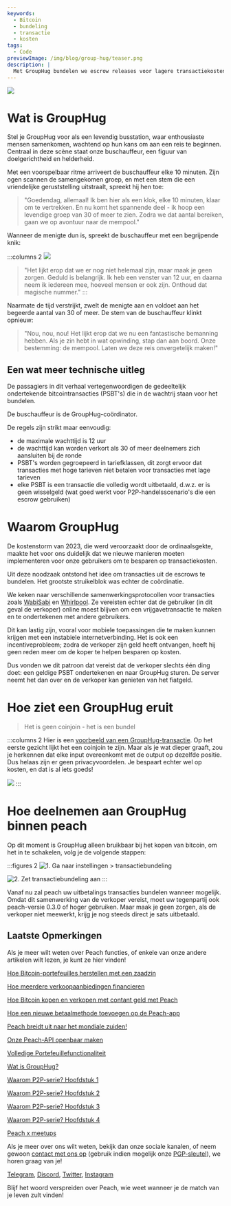 ```yaml
---
keywords:
  - Bitcoin
  - bundeling
  - transactie
  - kosten
tags:
  - Code
previewImage: /img/blog/group-hug/teaser.png
description: |
  Met GroupHug bundelen we escrow releases voor lagere transactiekosten. Doe mee, wacht even, bespaar meer. Jij hebt de controle, wissel wanneer je wilt.
---
```


![](/img/blog/group-hug/header-banner.png)

# Wat is GroupHug

Stel je GroupHug voor als een levendig busstation, waar enthousiaste mensen samenkomen, wachtend op hun kans om aan een reis te beginnen. Centraal in deze scène staat onze buschauffeur, een figuur van doelgerichtheid en helderheid.

Met een voorspelbaar ritme arriveert de buschauffeur elke 10 minuten. Zijn ogen scannen de samengekomen groep, en met een stem die een vriendelijke geruststelling uitstraalt, spreekt hij hen toe:

> "Goedendag, allemaal! Ik ben hier als een klok, elke 10 minuten, klaar om te vertrekken. En nu komt het spannende deel - ik hoop een levendige groep van 30 of meer te zien. Zodra we dat aantal bereiken, gaan we op avontuur naar de mempool."

Wanneer de menigte dun is, spreekt de buschauffeur met een begrijpende knik:

:::columns 2
![](/img/blog/group-hug/like-clockwork.png)

> "Het lijkt erop dat we er nog niet helemaal zijn, maar maak je geen zorgen. Geduld is belangrijk. Ik heb een venster van 12 uur, en daarna neem ik iedereen mee, hoeveel mensen er ook zijn. Onthoud dat magische nummer."
:::

Naarmate de tijd verstrijkt, zwelt de menigte aan en voldoet aan het begeerde aantal van 30 of meer. De stem van de buschauffeur klinkt opnieuw:

> "Nou, nou, nou! Het lijkt erop dat we nu een fantastische bemanning hebben. Als je zin hebt in wat opwinding, stap dan aan boord. Onze bestemming: de mempool. Laten we deze reis onvergetelijk maken!"

## Een wat meer technische uitleg

De passagiers in dit verhaal vertegenwoordigen de gedeeltelijk ondertekende bitcointransacties (PSBT's) die in de wachtrij staan voor het bundelen.

De buschauffeur is de GroupHug-coördinator.

De regels zijn strikt maar eenvoudig:

- de maximale wachttijd is 12 uur
- de wachttijd kan worden verkort als 30 of meer deelnemers zich aansluiten bij de ronde
- PSBT's worden gegroepeerd in tariefklassen, dit zorgt ervoor dat transacties met hoge tarieven niet betalen voor transacties met lage tarieven
- elke PSBT is een transactie die volledig wordt uitbetaald, d.w.z. er is geen wisselgeld (wat goed werkt voor P2P-handelsscenario's die een escrow gebruiken)

# Waarom GroupHug

De kostenstorm van 2023, die werd veroorzaakt door de ordinaalsgekte, maakte het voor ons duidelijk dat we nieuwe manieren moeten implementeren voor onze gebruikers om te besparen op transactiekosten.

Uit deze noodzaak ontstond het idee om transacties uit de escrows te bundelen. Het grootste struikelblok was echter de coördinatie.

We keken naar verschillende samenwerkingsprotocollen voor transacties zoals [WabiSabi](https://github.com/zkSNACKs/WabiSabi/blob/master/explainer.md?ref=blog.wasabiwallet.io) en [Whirlpool](https://www.samouraiwallet.com/whirlpool). Ze vereisten echter dat de gebruiker (in dit geval de verkoper) online moest blijven om een vrijgavetransactie te maken en te ondertekenen met andere gebruikers.

Dit kan lastig zijn, vooral voor mobiele toepassingen die te maken kunnen krijgen met een instabiele internetverbinding. Het is ook een incentiveprobleem; zodra de verkoper zijn geld heeft ontvangen, heeft hij geen reden meer om de koper te helpen besparen op kosten.

Dus vonden we dit patroon dat vereist dat de verkoper slechts één ding doet: een geldige PSBT ondertekenen en naar GroupHug sturen. De server neemt het dan over en de verkoper kan genieten van het fiatgeld.

# Hoe ziet een GroupHug eruit

> Het is geen coinjoin - het is een bundel

:::columns 2
Hier is een [voorbeeld van een GroupHug-transactie](https://mempool.space/testnet/tx/ebe6d49e0bb65bb040306c03094bb68dfddf7986c142c37a5510fa218e15576c). Op het eerste gezicht lijkt het een coinjoin te zijn. Maar als je wat dieper graaft, zou je herkennen dat elke input overeenkomt met de output op dezelfde positie. Dus helaas zijn er geen privacyvoordelen.
Je bespaart echter wel op kosten, en dat is al iets goeds!

![](/img/blog/group-hug/group-hug-transaction.png)
:::

# Hoe deelnemen aan GroupHug binnen peach

Op dit moment is GroupHug alleen bruikbaar bij het kopen van bitcoin, om het in te schakelen, volg je de volgende stappen:

:::figures 2
  ![1. Ga naar `instellingen > transactiebundeling`](/img/blog/group-hug/settings.png)
  
  ![2. Zet `transactiebundeling` aan](/img/blog/group-hug/transaction-batching-settings.png)
:::

Vanaf nu zal peach uw uitbetalings transacties bundelen wanneer mogelijk. Omdat dit samenwerking van de verkoper vereist, moet uw tegenpartij ook peach-versie 0.3.0 of hoger gebruiken.
Maar maak je geen zorgen, als de verkoper niet meewerkt, krijg je nog steeds direct je sats uitbetaald.

## Laatste Opmerkingen

Als je meer wilt weten over Peach functies, of enkele van onze andere artikelen wilt lezen, je kunt ze hier vinden!

[Hoe Bitcoin-portefeuilles herstellen met een zaadzin](https://peachbitcoin.com/nl/blog/how-to-restore-peach-wallet/)

[Hoe meerdere verkoopaanbiedingen financieren](https://peachbitcoin.com/nl/blog/funding-multiple-sell-offers/)

[Hoe Bitcoin kopen en verkopen met contant geld met Peach](https://peachbitcoin.com/nl/blog/how-to-buy-and-sell-bitcoin-with-cash-using-peach/)

[Hoe een nieuwe betaalmethode toevoegen op de Peach-app](https://peachbitcoin.com/nl/blog/how-to-add-a-payment-method/)

[Peach breidt uit naar het mondiale zuiden!](https://peachbitcoin.com/nl/blog/peach-expands-to-the-global-south/)

[Onze Peach-API openbaar maken](https://peachbitcoin.com/nl/blog/making-our-peach-api-public/)

[Volledige Portefeuillefunctionaliteit](https://peachbitcoin.com/nl/blog/full-wallet-functionality/)

[Wat is GroupHug?](https://peachbitcoin.com/nl/blog/group-hug/)

[Waarom P2P-serie? Hoofdstuk 1](https://peachbitcoin.com/nl/blog/why-p2p-chapter-1/)

[Waarom P2P-serie? Hoofdstuk 2](https://peachbitcoin.com/nl/blog/why-p2p-chapter-2/)

[Waarom P2P-serie? Hoofdstuk 3](https://peachbitcoin.com/nl/blog/why-p2p-chapter-3-circular-economies/)

[Waarom P2P-serie? Hoofdstuk 4](https://peachbitcoin.com/nl/blog/why-p2p-chapter-4-chains-of-trust/)

[Peach x meetups](https://peachbitcoin.com/nl/blog/peach-for-meetups/)

Als je meer over ons wilt weten, bekijk dan onze sociale kanalen, of neem gewoon [contact met ons op](mailto:hello@peachbitcoin.com) (gebruik indien mogelijk onze [PGP-sleutel](https://keys.openpgp.org/vks/v1/by-fingerprint/48339A19645E2E53488E0E5479E1B270FACD1BD2)), we horen graag van je!

[Telegram](https://t.me/+GkOW1J-ixBBkZWRk), [Discord](https://discord.gg/ypeHz3SW54), [Twitter](https://twitter.com/peachbitcoin), [Instagram](https://instagram.com/peachbitcoin)

Blijf het woord verspreiden over Peach, wie weet wanneer je de match van je leven zult vinden!
